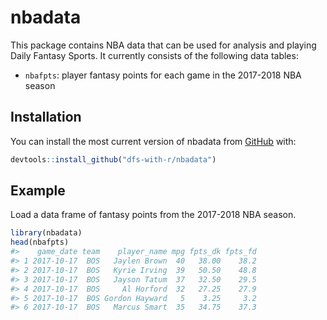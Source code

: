 
<!-- README.md is generated from README.Rmd. Please edit that file -->
nbadata
=======

This package contains NBA data that can be used for analysis and playing Daily Fantasy Sports. It currently consists of the following data tables:

-   `nbafpts`: player fantasy points for each game in the 2017-2018 NBA season

Installation
------------

You can install the most current version of nbadata from [GitHub](https://github.com/dfs-with-r/nbadata) with:

``` r
devtools::install_github("dfs-with-r/nbadata")
```

Example
-------

Load a data frame of fantasy points from the 2017-2018 NBA season.

``` r
library(nbadata)
head(nbafpts)
#>    game_date team    player_name mpg fpts_dk fpts_fd
#> 1 2017-10-17  BOS   Jaylen Brown  40   38.00    38.2
#> 2 2017-10-17  BOS   Kyrie Irving  39   50.50    48.8
#> 3 2017-10-17  BOS   Jayson Tatum  37   32.50    29.5
#> 4 2017-10-17  BOS     Al Horford  32   27.25    27.9
#> 5 2017-10-17  BOS Gordon Hayward   5    3.25     3.2
#> 6 2017-10-17  BOS   Marcus Smart  35   34.75    37.3
```

